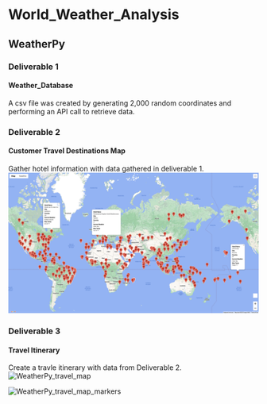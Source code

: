 # World_Weather_Analysis

## WeatherPy

### Deliverable 1 
#### Weather_Database
A csv file was created by generating 2,000 random coordinates and performing an API call to retrieve data. 

### Deliverable 2

#### Customer Travel Destinations Map

Gather hotel information with data gathered in deliverable 1. 
![WeatherPy_vacation_map](Vacation_Search/WeatherPy_vacation_map.png)

### Deliverable 3 
#### Travel Itinerary 
Create a travle itinerary with data from Deliverable 2. 
![WeatherPy_travel_map](Vacation_Itinerary/WeatherPy_travel_map.png)

![WeatherPy_travel_map_markers](Vacation_Itinerary/WeatherPy_travel_map_markers.png)
